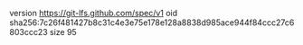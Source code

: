 version https://git-lfs.github.com/spec/v1
oid sha256:7c26f481427b8c31c4e3e75e178e128a8838d985ace944f84ccc27c6803ccc23
size 95
